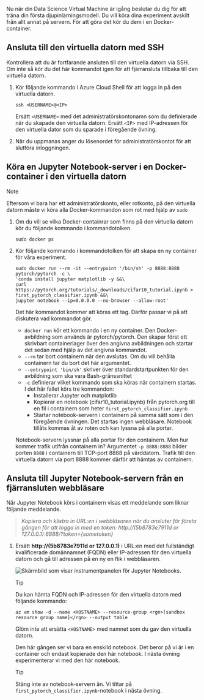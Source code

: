 Nu när din Data Science Virtual Machine är igång beslutar du dig för att träna din första djupinlärningsmodell. Du vill köra dina experiment avskilt från allt annat på servern. För att göra det kör du dem i en Docker-container.

## <a name="connect-to-the-vm-with-ssh"></a>Ansluta till den virtuella datorn med SSH

Kontrollera att du är fortfarande ansluten till den virtuella datorn via SSH. Om inte så kör du det här kommandot igen för att fjärransluta tillbaka till den virtuella datorn.

1. Kör följande kommando i Azure Cloud Shell för att logga in på den virtuella datorn.

    ```azurecli 
    ssh <USERNAME>@<IP>
    ``` 
    
    Ersätt `<USERNAME>` med det administratörskontonamn som du definierade när du skapade den virtuella datorn. Ersätt `<IP>` med IP-adressen för den virtuella dator som du sparade i föregående övning.  

1. När du uppmanas anger du lösenordet för administratörskontot för att slutföra inloggningen.

## <a name="run-a-jupyter-notebook-server-in-a-docker-container-in-the-vm"></a>Köra en Jupyter Notebook-server i en Docker-container i den virtuella datorn

> [!NOTE]
> Eftersom vi bara har ett administratörskonto, eller rotkonto, på den virtuella datorn måste vi köra alla Docker-kommandon som rot med hjälp av `sudo`

1. Om du vill se vilka Docker-containrar som finns på den virtuella datorn kör du följande kommando i kommandotolken.

    ```azurecli 
    sudo docker ps
    ```

1. Kör följande kommando i kommandotolken för att skapa en ny container för våra experiment.

    ```azurecli 
    sudo docker run --rm -it --entrypoint '/bin/sh' -p 8888:8888 pytorch/pytorch -c \
    'conda install jupyter matplotlib -y &&\
    curl https://pytorch.org/tutorials/_downloads/cifar10_tutorial.ipynb > first_pytorch_classifier.ipynb &&\
    jupyter notebook --ip=0.0.0.0 --no-browser --allow-root'
    ``` 

    Det här kommandot kommer att köras ett tag. Därför passar vi på att diskutera vad kommandot gör. 
    - `docker run` kör ett kommando i en ny container. Den Docker-avbildning som används är pytorch/pytorch. Den skapar först ett skrivbart containerlager över den angivna avbildningen och startar det sedan med hjälp av det angivna kommandot.
    - `--rm` tar bort containern när den avslutas. Om du vill behålla containern tar du bort det här argumentet. 
    - `--entrypoint 'bin/sh'` skriver över standardstartpunkten för den avbildning som ska vara Bash-gränssnittet
    - `-c` definierar vilket kommando som ska köras när containern startas. I det här fallet körs tre kommandon:
        - Installerar Jupyter och matplotlib
        - Kopierar en notebook (cifar10_tutorial.ipynb) från pytorch.org till en fil i containern som heter `first_pytorch_classifier.ipynb`
        - Startar notebook-servern i containern på samma sätt som i den föregående övningen.  Det startas ingen webbläsare. Notebook tillåts kommas åt av roten och kan lyssna på alla portar. 
    
    Notebook-servern lyssnar på alla portar för den containern. Men hur kommer trafik utifrån containern in? Argumentet `-p 8888:8888` bilder porten `8888` i containern till TCP-port 8888 på värddatorn. Trafik till den virtuella datorn via port 8888 kommer därför att hämtas av containern. 

## <a name="connect-to-the-jupyter-notebook-server-from-a-remote-browser"></a>Ansluta till Jupyter Notebook-servern från en fjärransluten webbläsare 

När Jupyter Notebook körs i containern visas ett meddelande som liknar följande meddelande. 

> *Kopiera och klistra in URL:en i webbläsaren när du ansluter för första gången för att logga in med en token: http://(5b8783e7911d or 127.0.0.1):8888/?token={sometoken}*

1. Ersätt **http://(5b8783e7911d or 127.0.0.1)** i URL:en med det fullständigt kvalificerade domännamnet (FQDN) eller IP-adressen för den virtuella datorn och gå till adressen på en ny en flik i webbläsaren.

    ![Skärmbild som visar instrumentpanelen för Jupyter Notebooks. ](../media/notebook-in-docker.png)

    > [!TIP]
    > Du kan hämta FQDN och IP-adressen för den virtuella datorn med följande kommando:
    > 
    > `az vm show -d --name <HOSTNAME> --resource-group <rgn>[sandbox resource group name]</rgn> --output table`
    >
    > Glöm inte att ersätta `<HOSTNAME>` med namnet som du gav den virtuella datorn. 
    
    Den här gången ser vi bara en enskild notebook. Det beror på vi är i en container och endast kopierade den här notebook. I nästa övning experimenterar vi med den här notebook. 
    
    > [!TIP]
    > Stäng inte av notebook-servern än. Vi tittar på `first_pytorch_classifier.ipynb`-notebook i nästa övning.